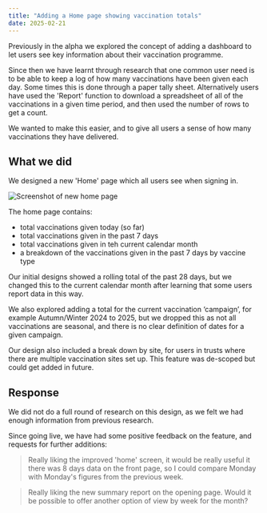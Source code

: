 ```yaml
---
title: "Adding a Home page showing vaccination totals"
date: 2025-02-21
---
```


Previously in the alpha we explored the concept of adding a dashboard to let users see key information about their vaccination programme.

Since then we have learnt through research that one common user need is to be able to keep a log of how many vaccinations have been given each day. Some times this is done through a paper tally sheet. Alternatively users have used the 'Report' function to download a spreadsheet of all of the vaccinations in a given time period, and then used the number of rows to get a count.

We wanted to make this easier, and to give all users a sense of how many vaccinations they have delivered.

## What we did

We designed a new 'Home' page which all users see when signing in.

![Screenshot of new home page](new-home-page.png)

The home page contains:

* total vaccinations given today (so far)
* total vaccinations given in the past 7 days
* total vaccinations given in teh current calendar month
* a breakdown of the vaccinations given in the past 7 days by vaccine type

Our initial designs showed a rolling total of the past 28 days, but we changed this to the current calendar month after learning that some users report data in this way.

We also explored adding a total for the current vaccination ‘campaign’, for example Autumn/Winter 2024 to 2025, but we dropped this as not all vaccinations are seasonal, and there is no clear definition of dates for a given campaign.

Our design also included a break down by site, for users in trusts where there are multiple vaccination sites set up. This feature was de-scoped but could get added in future.

## Response

We did not do a full round of research on this design, as we felt we had enough information from previous research.

Since going live, we have had some positive feedback on the feature, and requests for further additions:

> Really liking the improved 'home' screen, it would be really useful it there was 8 days data on the front page, so I could compare Monday with Monday's figures from the previous week.

> Really liking the new summary report on the opening page. Would it be possible to offer another option of view by week for the month?
